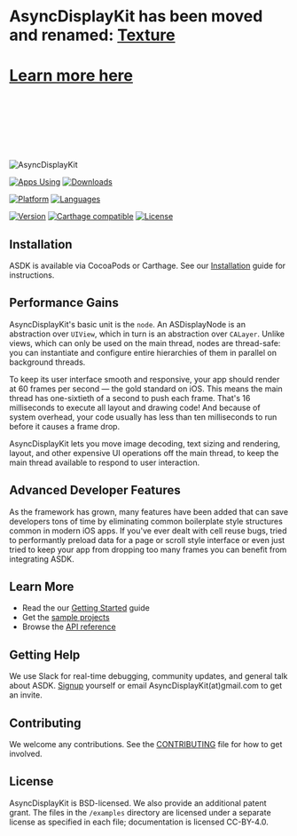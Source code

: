 AsyncDisplayKit has been moved and renamed: [Texture](https://github.com/texturegroup/texture/)
======
# [Learn more here](https://medium.com/@Pinterest_Engineering/introducing-texture-a-new-home-for-asyncdisplaykit-e7c003308f50)

<br/>
<br/>
<br/>
<br/>
<br/>
<br/>

![AsyncDisplayKit](https://github.com/AsyncDisplayKit/Documentation/raw/master/docs/static/images/logo.png)

[![Apps Using](https://img.shields.io/cocoapods/at/AsyncDisplayKit.svg?label=Apps%20Using%20ASDK&colorB=28B9FE)](http://cocoapods.org/pods/AsyncDisplayKit)
[![Downloads](https://img.shields.io/cocoapods/dt/AsyncDisplayKit.svg?label=Total%20Downloads&colorB=28B9FE)](http://cocoapods.org/pods/AsyncDisplayKit)

[![Platform](https://img.shields.io/badge/platforms-iOS%20%7C%20tvOS-orange.svg)](http://AsyncDisplayKit.org)
[![Languages](https://img.shields.io/badge/languages-ObjC%20%7C%20Swift-orange.svg)](http://AsyncDisplayKit.org)

[![Version](https://img.shields.io/cocoapods/v/AsyncDisplayKit.svg)](http://cocoapods.org/pods/AsyncDisplayKit)
[![Carthage compatible](https://img.shields.io/badge/Carthage-compatible-59C939.svg?style=flat)](https://github.com/Carthage/Carthage)
[![License](https://img.shields.io/cocoapods/l/AsyncDisplayKit.svg)](https://github.com/facebook/AsyncDisplayKit/blob/master/LICENSE)

## Installation

ASDK is available via CocoaPods or Carthage. See our [Installation](http://asyncdisplaykit.org/docs/installation.html) guide for instructions.

## Performance Gains

AsyncDisplayKit's basic unit is the `node`. An ASDisplayNode is an abstraction over `UIView`, which in turn is an abstraction over `CALayer`. Unlike views, which can only be used on the main thread, nodes are thread-safe: you can instantiate and configure entire hierarchies of them in parallel on background threads.

To keep its user interface smooth and responsive, your app should render at 60 frames per second — the gold standard on iOS. This means the main thread has one-sixtieth of a second to push each frame. That's 16 milliseconds to execute all layout and drawing code! And because of system overhead, your code usually has less than ten milliseconds to run before it causes a frame drop.

AsyncDisplayKit lets you move image decoding, text sizing and rendering, layout, and other expensive UI operations off the main thread, to keep the main thread available to respond to user interaction.

## Advanced Developer Features

As the framework has grown, many features have been added that can save developers tons of time by eliminating common boilerplate style structures common in modern iOS apps. If you've ever dealt with cell reuse bugs, tried to performantly preload data for a page or scroll style interface or even just tried to keep your app from dropping too many frames you can benefit from integrating ASDK.

## Learn More

* Read the our [Getting Started](http://asyncdisplaykit.org/docs/getting-started.html) guide
* Get the [sample projects](https://github.com/facebook/AsyncDisplayKit/tree/master/examples)
* Browse the [API reference](http://asyncdisplaykit.org/appledocs.html)

## Getting Help

We use Slack for real-time debugging, community updates, and general talk about ASDK. [Signup](http://asdk-slack-auto-invite.herokuapp.com) yourself or email AsyncDisplayKit(at)gmail.com to get an invite.

## Contributing

We welcome any contributions. See the [CONTRIBUTING](https://github.com/facebook/AsyncDisplayKit/blob/master/CONTRIBUTING.md) file for how to get involved.

## License

AsyncDisplayKit is BSD-licensed.  We also provide an additional patent grant. The files in the `/examples` directory are licensed under a separate license as specified in each file; documentation is licensed CC-BY-4.0.
